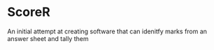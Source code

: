 # ScoreR
An initial attempt at creating software that can idenitfy marks from an answer sheet and tally them
